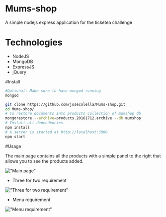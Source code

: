 # Mums-shop
A simple nodejs express application for the ticketea challenge

# Technologies

- NodeJS
- MongoDB
- ExpressJS
- jQuery


#Install

```sh
#Optional: Make sure to have mongod running
mongod

git clone https://github.com/josecolella/Mums-shop.git
cd Mums-shop/
# To restore documents into products collection of mumshop db
mongorestore --archive=products.20161712.archive --db mumshop
# Install all dependencies
npm install
# A server is started at http://localhost:3000
npm start
```

#Usage

The main page contains all the products with a simple panel to the right that allows you to see the products added.

!["Main page"](https://d17oy1vhnax1f7.cloudfront.net/items/3p2t3N302D3L2W3a083S/Screen%20Recording%202016-12-17%20at%2003.33%20pm.gif)


- Three for two requirement

!["Three for two requirement"](https://cl.ly/2u1Q2q1V2x3e/Screen%20Recording%202016-12-17%20at%2003.37%20pm.gif)


- Menu requirement

!["Menu requirement"](https://cl.ly/3q0N1O191A3L/Screen%20Recording%202016-12-17%20at%2003.38%20pm.gif)






